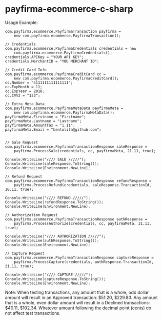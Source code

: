 # payfirma-ecommerce-c-sharp


Usage Example:

```
com.payfirma.ecommerce.PayfirmaTransaction payfirma =
    new com.payfirma.ecommerce.PayfirmaTransaction();

// Credentials
com.payfirma.ecommerce.PayfirmaCredentials credentials = new
    com.payfirma.ecommerce.PayfirmaCredentials();
credentials.APIKey = "YOUR API KEY";
credentials.MerchantID = "YOU MERCHANT ID";

// Credit Card Info
com.payfirma.ecommerce.PayfirmaCreditCard cc =
    new com.payfirma.ecommerce.PayfirmaCreditCard();
cc.Number = "4111111111111111";
cc.ExpMonth = 11;
cc.ExpYear = 2018;
cc.CVV2 = "123";

// Extra Meta Data
com.payfirma.ecommerce.PayfirmaMetaData payfirmaMeta =
    new com.payfirma.ecommerce.PayfirmaMetaData();
payfirmaMeta.Firstname = "Firstname";
payfirmaMeta.Lastname = "Lastname";
payfirmaMeta.AmountTax = "1.11";
payfirmaMeta.Email = "bentolila@github.com";


// Sale Request
com.payfirma.ecommerce.PayfirmaTransactionResponse saleResponse =
    payfirma.ProcessSale(credentials, cc, payfirmaMeta, 21.11, true);

Console.WriteLine("//// SALE /////");
Console.WriteLine(saleResponse.ToString());
Console.WriteLine(Environment.NewLine);

// Refund Request
com.payfirma.ecommerce.PayfirmaTransactionResponse refundResponse =
    payfirma.ProcessRefund(credentials, saleResponse.TransactionId, 10.11, true);

Console.WriteLine("//// REFUND /////");
Console.WriteLine(refundResponse.ToString());
Console.WriteLine(Environment.NewLine);

// Authorization Request
com.payfirma.ecommerce.PayfirmaTransactionResponse authResponse =
    payfirma.ProcessAuthorize(credentials, cc, payfirmaMeta, 21.11, true);

Console.WriteLine("//// AUTHORIZATION /////");
Console.WriteLine(authResponse.ToString());
Console.WriteLine(Environment.NewLine);

// Capture Request
com.payfirma.ecommerce.PayfirmaTransactionResponse captureResponse =
    payfirma.ProcessCapture(credentials, authResponse.TransactionId, 21.11, true);

Console.WriteLine("//// CAPTURE /////");
Console.WriteLine(captureResponse.ToString());
Console.WriteLine(Environment.NewLine);

```

Note: When testing transactions, any amount that is a whole, odd dollar amount will result in an Approved transaction: $51.20, $229.83. Any amount that is a whole, even dollar amount will result in a Declined transactions: $40.11, $102.34. Whatever amount following the decimal point (cents) do not affect test transactions.
